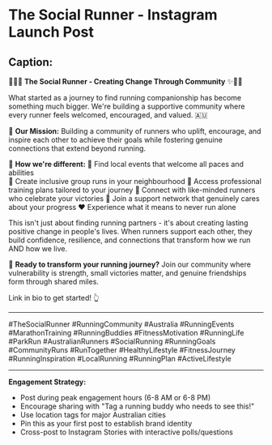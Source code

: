 # The Social Runner - Instagram Launch Post

## Caption:

🏃‍♀️✨ **The Social Runner - Creating Change Through Community** ✨🏃‍♂️

What started as a journey to find running companionship has become something much bigger. We're building a supportive community where every runner feels welcomed, encouraged, and valued. 🇦🇺

💪 **Our Mission:**
Building a community of runners who uplift, encourage, and inspire each other to achieve their goals while fostering genuine connections that extend beyond running.

🌟 **How we're different:**
📍 Find local events that welcome all paces and abilities  
📅 Create inclusive group runs in your neighbourhood
🎯 Access professional training plans tailored to your journey
👥 Connect with like-minded runners who celebrate your victories
💪 Join a support network that genuinely cares about your progress
❤️ Experience what it means to never run alone

This isn't just about finding running partners - it's about creating lasting positive change in people's lives. When runners support each other, they build confidence, resilience, and connections that transform how we run AND how we live.

🚀 **Ready to transform your running journey?**
Join our community where vulnerability is strength, small victories matter, and genuine friendships form through shared miles.

Link in bio to get started! 👆

---

#TheSocialRunner #RunningCommunity #Australia #RunningEvents #MarathonTraining #RunningBuddies #FitnessMotivation #RunningLife #ParkRun #AustralianRunners #SocialRunning #RunningGoals #CommunityRuns #RunTogether #HealthyLifestyle #FitnessJourney #RunningInspiration #LocalRunning #RunningPlan #ActiveLifestyle

---

**Engagement Strategy:**
- Post during peak engagement hours (6-8 AM or 6-8 PM)
- Encourage sharing with "Tag a running buddy who needs to see this!"
- Use location tags for major Australian cities
- Pin this as your first post to establish brand identity
- Cross-post to Instagram Stories with interactive polls/questions